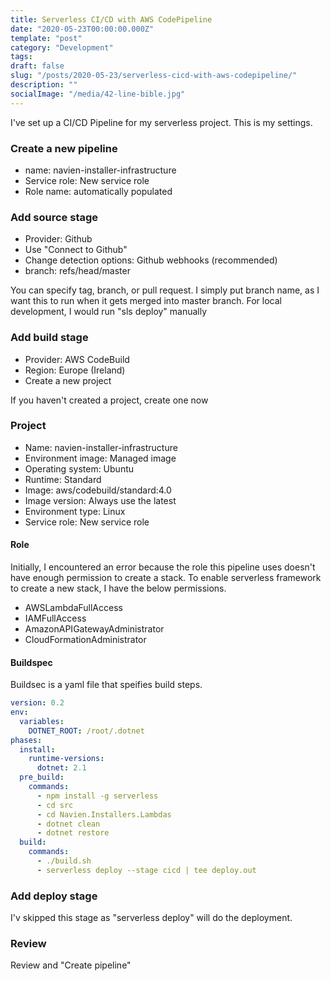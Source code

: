 ```yaml
---
title: Serverless CI/CD with AWS CodePipeline
date: "2020-05-23T00:00:00.000Z"
template: "post"
category: "Development"
tags:
draft: false
slug: "/posts/2020-05-23/serverless-cicd-with-aws-codepipeline/"
description: ""
socialImage: "/media/42-line-bible.jpg"
---
```

  

I've set up a CI/CD Pipeline for my serverless project. This is my settings.

### Create a new pipeline

* name: navien-installer-infrastructure
* Service role: New service role
* Role name: automatically populated

### Add source stage

* Provider: Github
* Use "Connect to Github"
* Change detection options: Github webhooks \(recommended\)
* branch: refs/head/master

You can specify tag, branch, or pull request. I simply put branch name, as I want this to run when it gets merged into master branch. For local development, I would run "sls deploy" manually

### Add build stage

* Provider: AWS CodeBuild
* Region: Europe \(Ireland\)
* Create a new project

If you haven't created a project, create one now

### Project

* Name: navien-installer-infrastructure
* Environment image: Managed image
* Operating system: Ubuntu
* Runtime: Standard
* Image: aws/codebuild/standard:4.0
* Image version: Always use the latest
* Environment type: Linux
* Service role: New service role

#### Role

Initially, I encountered an error because the role this pipeline uses doesn't have enough permission to create a stack. To enable serverless framework to create a new stack, I have the below permissions. 

* AWSLambdaFullAccess
* IAMFullAccess
* AmazonAPIGatewayAdministrator
* CloudFormationAdministrator

#### Buildspec

Buildsec is a yaml file that speifies build steps. 

```yaml
version: 0.2
env:
  variables:
    DOTNET_ROOT: /root/.dotnet
phases:
  install:
    runtime-versions:
      dotnet: 2.1
  pre_build:
    commands:
      - npm install -g serverless
      - cd src
      - cd Navien.Installers.Lambdas
      - dotnet clean
      - dotnet restore
  build:
    commands:
      - ./build.sh
      - serverless deploy --stage cicd | tee deploy.out
```

### Add deploy stage

I'v skipped this stage as "serverless deploy" will do the deployment.

### Review

Review and "Create pipeline"

